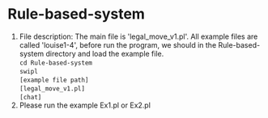 # Rule-based-system

1. File description: The main file is 'legal_move_v1.pl'. All example files are called 'louise1-4', before run the program, we should in the Rule-based-system directory and load the example file. \
`cd Rule-based-system`\
`swipl`\
`[example file path]`\
`[legal_move_v1.pl]`\
`[chat]`
2. Please run the example Ex1.pl or Ex2.pl
